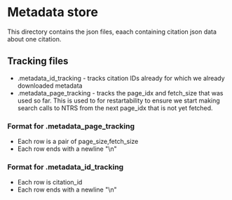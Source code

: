 # Metadata store
This directory contains the json files, eaach containing citation json data about one citation.

## Tracking files
- .metadata_id_tracking - tracks citation IDs already for which we already downloaded metadata
- .metadata_page_tracking - tracks the page_idx and fetch_size that was used so far. This is used to for restartability to ensure we start making search calls to NTRS from the next page_idx that is not yet fetched.

### Format for .metadata_page_tracking
- Each row is a pair of page_size,fetch_size
- Each row ends with a newline "\n"

### Format for .metadata_id_tracking
- Each row is citation_id
- Each row ends with a newline "\n"
